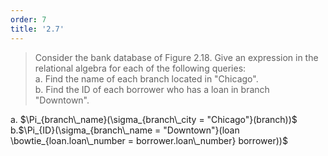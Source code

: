 ```yaml
---
order: 7
title: '2.7'
---
```

> Consider the bank database of Figure 2.18. Give an expression 
> in the relational algebra for each of the following queries: <br>
> a. Find the name of each branch located in "Chicago". <br>
> b. Find the ID of each borrower who has a loan in branch "Downtown". <br>

a. $\Pi_{branch\_name}(\sigma_{branch\_city = "Chicago"}(branch))$ <br>
b.$\Pi_{ID}(\sigma_{branch\_name = "Downtown"}(loan \bowtie_{loan.loan\_number = borrower.loan\_number} borrower))$ <br>
